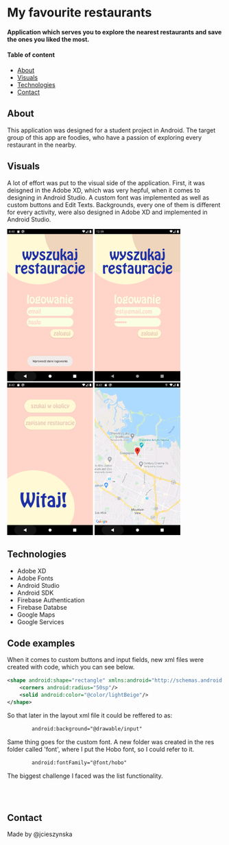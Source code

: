 # My favourite restaurants 
#### Application which serves you to explore the nearest restaurants and save the ones you liked the most. 
#### Table of content
- [About](#about)
- [Visuals](#visuals)
- [Technologies](#technologies)
- [Contact](#contact)
## About
This application was designed for a student project in Android. The target group of this app are foodies, who have a passion of exploring every restaurant in the nearby. 
## Visuals
A lot of effort was put to the visual side of the application. First, it was deisgned in the Adobe XD, which was very hepful, when it comes to designing in Android Studio. A custom font was implemented as well as custom buttons and Edit Texts. Backgrounds, every one of them is different for every activity, were also designed in Adobe XD and implemented in Android Studio. 

<img src="/screenshots/alert.png" width="200px" /> <img src="/screenshots/logowanie.png" width="200px" /> <img src="/screenshots/hello.png" width="200px" /> <img src="/screenshots/map.png" width="200px" />
## Technologies
* Adobe XD
* Adobe Fonts
* Android Studio 
* Android SDK
* Firebase Authentication
* Firebase Databse
* Google Maps
* Google Services
## Code examples 
When it comes to custom buttons and input fields, new xml files were created with code, which you can see below. 
```xml
<shape android:shape="rectangle" xmlns:android="http://schemas.android.com/apk/res/android">
    <corners android:radius="50sp"/>
    <solid android:color="@color/lightBeige"/>
</shape>
```
So that later in the layout xml file it could be reffered to as:
```xml 
        android:background="@drawable/input"
```
Same thing goes for the custom font. A new folder was created in the res folder called 'font', where I put the Hobo font, so I could refer to it. 
```xml 
        android:fontFamily="@font/hobo"
```
The biggest challenge I faced was the list functionality. 
```java

    

 ```
 
 ## Contact 
 Made by @jcieszynska
